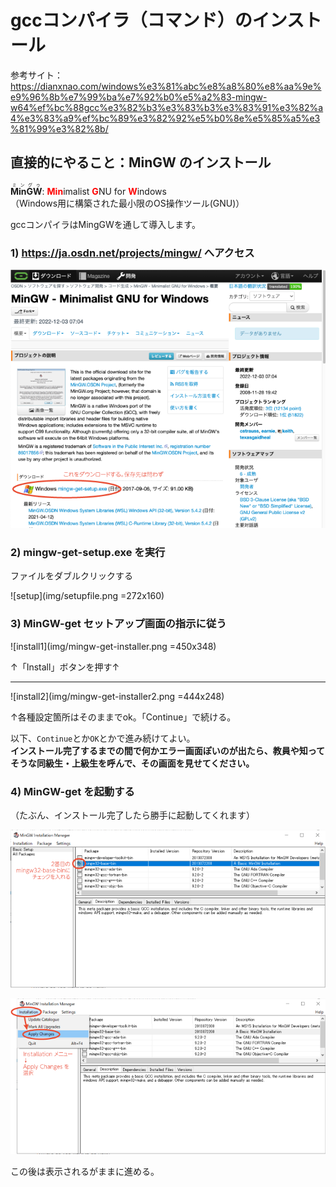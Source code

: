 # gccコンパイラ（コマンド）のインストール

参考サイト：<https://dianxnao.com/windows%e3%81%abc%e8%a8%80%e8%aa%9e%e9%96%8b%e7%99%ba%e7%92%b0%e5%a2%83-mingw-w64%ef%bc%88gcc%e3%82%b3%e3%83%b3%e3%83%91%e3%82%a4%e3%83%a9%ef%bc%89%e3%82%92%e5%b0%8e%e5%85%a5%e3%81%99%e3%82%8b/>

## 直接的にやること：MinGW のインストール

<ruby>**MinGW**<rp>（</rp><rt>ミングゥ</rt><rp>）</rp></ruby>:
<font color="red">**Min**</font>imalist
<font color="red">**G**</font>NU for
<font color="red">**W**</font>indows\
（Windows用に構築された最小限のOS操作ツール(GNU)）

gccコンパイラはMingGWを通して導入します。

### 1) <https://ja.osdn.net/projects/mingw/> へアクセス

![MinGW site](img/mingw-site.png)

### 2) mingw-get-setup.exe を実行

ファイルをダブルクリックする

![setup](img/setupfile.png =272x160)

### 3) MinGW-get セットアップ画面の指示に従う

![install1](img/mingw-get-installer.png =450x348)

↑「Install」ボタンを押す↑

<hr>

![install2](img/mingw-get-installer2.png =444x248)

↑各種設定箇所はそのままでok。「Continue」で続ける。

以下、```Continue```とか```OK```とかで進み続けてよい。<br>
**インストール完了するまでの間で何かエラー画面ぽいのが出たら、教員や知ってそうな同級生・上級生を呼んで、その画面を見せてください。**

### 4) MinGW-get を起動する

（たぶん、インストール完了したら勝手に起動してくれます）

![mingw1](img/mingw1.png)

![mingw2](img/mingw2.png)

この後は表示されるがままに進める。
